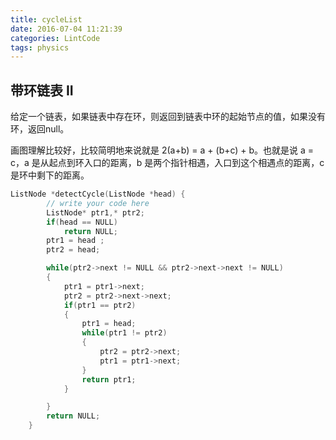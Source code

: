 ```yaml
---
title: cycleList
date: 2016-07-04 11:21:39
categories: LintCode
tags: physics
---
```


## 带环链表 II

给定一个链表，如果链表中存在环，则返回到链表中环的起始节点的值，如果没有环，返回null。

画图理解比较好，比较简明地来说就是 2(a+b) = a + (b+c) + b。也就是说 a = c，a 是从起点到环入口的距离，b 是两个指针相遇，入口到这个相遇点的距离，c 是环中剩下的距离。

```cpp
ListNode *detectCycle(ListNode *head) {
        // write your code here
        ListNode* ptr1,* ptr2;
        if(head == NULL)
            return NULL;
        ptr1 = head ;
        ptr2 = head;

        while(ptr2->next != NULL && ptr2->next->next != NULL)
        {
            ptr1 = ptr1->next;
            ptr2 = ptr2->next->next;
            if(ptr1 == ptr2)
            {
                ptr1 = head;
                while(ptr1 != ptr2)
                {
                    ptr2 = ptr2->next;
                    ptr1 = ptr1->next;
                }
                return ptr1;
            }

        }
        return NULL;
    }
```
